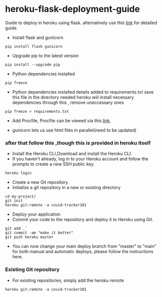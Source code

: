 # heroku-flask-deployment-guide
Guide to deploy in heroku using flask.
alternatively use this [link](https://medium.com/@gitaumoses4/deploying-a-flask-application-on-heroku-e509e5c76524) for detailed guide.

- Install flask and gunicorn
```
pip install flask gunicorn
```

- Upgrade pip to the latest version
```
pip install --upgrade pip
```

- Python dependencies installed
```
pip freeze
```

- Python dependencies installed details added to requirements.txt
save this file in the directory needed heroku will install necessary dependencies through this , remove uneccessary ones
```
pip freeze > requirements.txt
```

- Add Procfile, Procfile can be viewed via this [link](https://github.com/lonlander/heroku-flask-deployment-guide/blob/master/Procfile).

- gunicorn lets us use html files in parallel(need to be updated)

### after that follow this ,though this is provided in heroku itself

- Install the Heroku CLI,Download and install the Heroku CLI.
- If you haven't already, log in to your Heroku account and follow the prompts to create a new SSH public key.

```
heroku login 
```
- Create a new Git repository
- Initialize a git repository in a new or existing directory

``` 
cd my-project/
git init
heroku git:remote -a covid-tracker101
```
- Deploy your application
- Commit your code to the repository and deploy it to Heroku using Git.
```
git add .`
git commit -am "make it better"
git push heroku master
```
- You can now change your main deploy branch from "master" to "main" for both manual and automatic deploys, please follow the instructions here.
### Existing Git repository
- For existing repositories, simply add the heroku remote

```
heroku git:remote -a covid-tracker101
```



